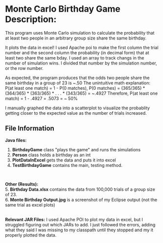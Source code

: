 # Monte Carlo Birthday Game Description:

This program uses Monte Carlo simulation to calculate
the probability that at least two people in an arbitrary group size
share the same birthday.

It plots the data in excel!
I used Apache poi to make the first column the trial number
and the second column the probability (in decimal form)
that at least two share the same bday. I used an array to track 
changs in the number of simulation wins. I divided that number by 
the simulation number, or the row number.<br>


As expected, the program produces that the odds two people 
share the same birthday in a group of 23 is ~.50 
The unintuitive math explanation: P(at least one match) = 1 - P(0 matches),
P(0 matches) = (365/365) * (364/365) * (363/365) * . . . * (343/365) = ~.4927
Therefore, P(at least one match) = 1 - .4927 = .5073 = ~ 50%<br>

I manually graphed the data into a scatterplot to 
visualize the probablity getting closer to the expected
value as the number of trials increased.

## File Information

**Java files:**
1. **BirthdayGame** class "plays the game" and runs the simulations
2. **Person** class holds a birthday as an int
3. **PlotDataInExcel** gets the data and puts it into excel
4. **TestBirthdayGame** contains the main, testing method.
<br>

**Other (Results):** <br>
5. **Birthday Data.xlsx** contains the data from 100,000 trials of a group size of 23. <br>
6. **Monte Birthday Output.jpg** is a screenshot of my Eclipse output (not the same trial as excel plots)<br><br>

**Relevant JAR Files:**
I used Apache POI to plot my data in excel, but I struggled figuring out which
JARs to add. I just followed the errors, adding what they said I was missing to my classpath until they stopped
and my it properly plotted the data. 
